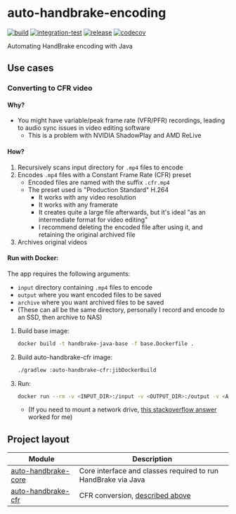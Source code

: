 # auto-handbrake-encoding

[![build](https://github.com/will-molloy/auto-handbrake-encoding/workflows/build/badge.svg?branch=main)](https://github.com/will-molloy/auto-handbrake-encoding/actions?query=workflow%3Abuild)
[![integration-test](https://github.com/will-molloy/auto-handbrake-encoding/workflows/integration-test/badge.svg?branch=main)](https://github.com/will-molloy/auto-handbrake-encoding/actions?query=workflow%3Aintegration-test)
[![release](https://github.com/will-molloy/auto-handbrake-encoding/workflows/release/badge.svg?branch=main)](https://github.com/will-molloy/auto-handbrake-encoding/actions?query=workflow%3Arelease)
[![codecov](https://codecov.io/gh/will-molloy/auto-handbrake-encoding/branch/main/graph/badge.svg)](https://codecov.io/gh/will-molloy/auto-handbrake-encoding)

Automating HandBrake encoding with Java

## Use cases

### Converting to CFR video

#### Why?

- You might have variable/peak frame rate (VFR/PFR) recordings, leading to audio sync issues in video editing software
  - This is a problem with NVIDIA ShadowPlay and AMD ReLive

#### How?

1. Recursively scans input directory for `.mp4` files to encode
2. Encodes `.mp4` files with a Constant Frame Rate (CFR) preset
    - Encoded files are named with the suffix `.cfr.mp4`
    - The preset used is "Production Standard" H.264
      - It works with any video resolution
      - It works with any framerate
      - It creates quite a large file afterwards, but it's ideal "as an intermediate format for video editing"
      - I recommend deleting the encoded file after using it, and retaining the original archived file
3. Archives original videos

#### Run with Docker:

The app requires the following arguments:
- `input` directory containing `.mp4` files to encode
- `output` where you want encoded files to be saved
- `archive` where you want archived files to be saved
- (These can all be the same directory, personally I record and encode to an SSD, then archive to NAS)

1. Build base image:
   ```bash
   docker build -t handbrake-java-base -f base.Dockerfile .
   ```

2. Build auto-handbrake-cfr image:
   ```bash
   ./gradlew :auto-handbrake-cfr:jibDockerBuild
   ```

3. Run:
   ```bash
   docker run --rm -v <INPUT_DIR>:/input -v <OUTPUT_DIR>:/output -v <ARCHIVE_DIR>:/archive auto-handbrake-cfr
   ```
   - (If you need to mount a network drive, [this stackoverflow answer](https://stackoverflow.com/a/57510166/6122976) worked for me)

## Project layout

| Module                                       | Description                                                   |
|----------------------------------------------|---------------------------------------------------------------|
| [auto-handbrake-core](./auto-handbrake-core) | Core interface and classes required to run HandBrake via Java |
| [auto-handbrake-cfr](./auto-handbrake-cfr)   | CFR conversion, [described above](#converting-to-cfr-video)   |